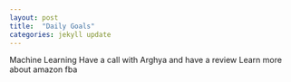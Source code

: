 ```yaml
---
layout: post
title:  "Daily Goals"
categories: jekyll update
---
```


Machine Learning
Have a call with Arghya and have a review
Learn more about amazon fba

